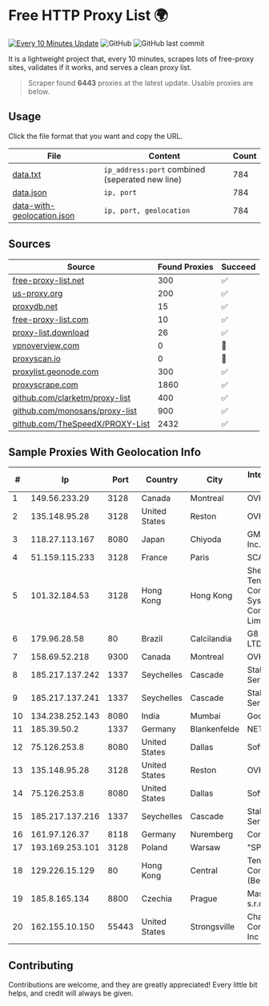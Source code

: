 
# Free HTTP Proxy List 🌍

[![Every 10 Minutes Update](https://github.com/mertguvencli/http-proxy-list/actions/workflows/main.yml/badge.svg?branch=main)](https://github.com/mertguvencli/http-proxy-list/actions/workflows/main.yml)
![GitHub](https://img.shields.io/github/license/mertguvencli/http-proxy-list)
![GitHub last commit](https://img.shields.io/github/last-commit/mertguvencli/http-proxy-list)

It is a lightweight project that, every 10 minutes, scrapes lots of free-proxy sites, validates if it works, and serves a clean proxy list.


> Scraper found **6443** proxies at the latest update. Usable proxies are below.

## Usage

Click the file format that you want and copy the URL.


|File|Content|Count|
|----|-------|-----|
|[data.txt](https://raw.githubusercontent.com/mertguvencli/http-proxy-list/main/proxy-list/data.txt)|`ip_address:port` combined (seperated new line)|784|
|[data.json](https://raw.githubusercontent.com/mertguvencli/http-proxy-list/main/proxy-list/data.json)|`ip, port`|784|
|[data-with-geolocation.json](https://raw.githubusercontent.com/mertguvencli/http-proxy-list/main/proxy-list/data-with-geolocation.json)|`ip, port, geolocation`|784|

## Sources

|Source|Found Proxies|Succeed|
|------|-------------|-------|
|[free-proxy-list.net](https://free-proxy-list.net)|300|✅|
|[us-proxy.org](https://www.us-proxy.org)|200|✅|
|[proxydb.net](http://proxydb.net)|15|✅|
|[free-proxy-list.com](https://free-proxy-list.com/?page=&port=&type%5B%5D=http&type%5B%5D=https&up_time=0&search=Search)|10|✅|
|[proxy-list.download](https://www.proxy-list.download/HTTP)|26|✅|
|[vpnoverview.com](https://vpnoverview.com/privacy/anonymous-browsing/free-proxy-servers)|0|🚫|
|[proxyscan.io](https://www.proxyscan.io)|0|🚫|
|[proxylist.geonode.com](https://proxylist.geonode.com/api/proxy-list?limit=300&page=1&sort_by=lastChecked&sort_type=desc&protocols=http,https)|300|✅|
|[proxyscrape.com](https://api.proxyscrape.com/v2/?request=displayproxies&protocol=http&timeout=10000&country=all&ssl=all&anonymity=all)|1860|✅|
|[github.com/clarketm/proxy-list](https://raw.githubusercontent.com/clarketm/proxy-list/master/proxy-list-raw.txt)|400|✅|
|[github.com/monosans/proxy-list](https://raw.githubusercontent.com/monosans/proxy-list/main/proxies/http.txt)|900|✅|
|[github.com/TheSpeedX/PROXY-List](https://raw.githubusercontent.com/TheSpeedX/PROXY-List/master/http.txt)|2432|✅|


## Sample Proxies With Geolocation Info

|#|Ip|Port|Country|City|Internet Service Provider|
|-|--|----|-------|----|-------------------------|
|1|149.56.233.29|3128|Canada|Montreal|OVH Hosting|
|2|135.148.95.28|3128|United States|Reston|OVH SAS|
|3|118.27.113.167|8080|Japan|Chiyoda|GMO Internet, Inc.|
|4|51.159.115.233|3128|France|Paris|SCALEWAY|
|5|101.32.184.53|3128|Hong Kong|Hong Kong|Shenzhen Tencent Computer Systems Company Limited|
|6|179.96.28.58|80|Brazil|Calcilandia|G8 NETWORKS LTDA|
|7|158.69.52.218|9300|Canada|Montreal|OVH SAS|
|8|185.217.137.242|1337|Seychelles|Cascade|Stallion Network Services Limited|
|9|185.217.137.241|1337|Seychelles|Cascade|Stallion Network Services Limited|
|10|134.238.252.143|8080|India|Mumbai|Google LLC|
|11|185.39.50.2|1337|Germany|Blankenfelde|NETZNUTZ|
|12|75.126.253.8|8080|United States|Dallas|SoftLayer|
|13|135.148.95.28|3128|United States|Reston|OVH SAS|
|14|75.126.253.8|8080|United States|Dallas|SoftLayer|
|15|185.217.137.216|1337|Seychelles|Cascade|Stallion Network Services Limited|
|16|161.97.126.37|8118|Germany|Nuremberg|Contabo GmbH|
|17|193.169.253.101|3128|Poland|Warsaw|"SPRINT" S.A.|
|18|129.226.15.129|80|Hong Kong|Central|Tencent Cloud Computing (Beijing) Co|
|19|185.8.165.134|8800|Czechia|Prague|Master Internet s.r.o.|
|20|162.155.10.150|55443|United States|Strongsville|Charter Communications Inc|



## Contributing

Contributions are welcome, and they are greatly appreciated! Every
little bit helps, and credit will always be given.


